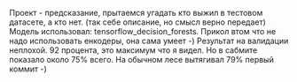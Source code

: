 Проект - предсказание, прытаемся угадать кто выжил в тестовом датасете, а кто нет. (так себе описание, но смысл верно передает)
Модель использовал: tensorflow_decision_forests. Прикол втом что не надо использовать енкодеры, она сама умеет -) 
Результат на валидации неплохой. 92 процента, это максимум что я видел.  Но в сабмите показало около 75% всего. На обычном лесе вытягивал 79%
первый коммит -) 
